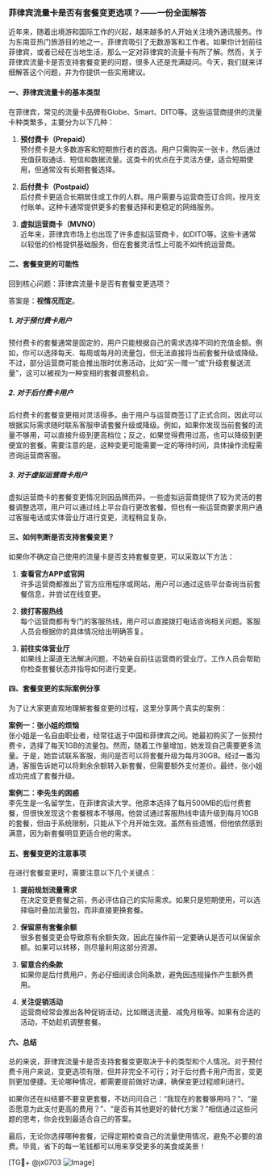 ### 菲律宾流量卡是否有套餐变更选项？——一份全面解答

近年来，随着出境游和国际工作的兴起，越来越多的人开始关注境外通讯服务。作为东南亚热门旅游目的地之一，菲律宾吸引了无数游客和工作者。如果你计划前往菲律宾，或者已经在当地生活，那么一定对菲律宾的流量卡有所了解。然而，关于菲律宾流量卡是否支持套餐变更的问题，很多人还是充满疑问。今天，我们就来详细解答这个问题，并为你提供一些实用建议。

#### 一、菲律宾流量卡的基本类型

在菲律宾，常见的流量卡品牌有Globe、Smart、DITO等。这些运营商提供的流量卡种类繁多，主要分为以下几种：

1. **预付费卡（Prepaid）**  
   预付费卡是大多数游客和短期旅行者的首选。用户只需购买一张卡，然后通过充值获取通话、短信和数据流量。这类卡的优点在于灵活方便，适合短期使用，但通常没有长期套餐选择。

2. **后付费卡（Postpaid）**  
   后付费卡更适合长期居住或工作的人群。用户需要与运营商签订合同，按月支付账单。这种卡通常提供更多的套餐选择和更稳定的网络服务。

3. **虚拟运营商卡（MVNO）**  
   近年来，菲律宾市场上也出现了许多虚拟运营商卡，如DITO等。这些卡通常以较低的价格提供基础服务，但在套餐灵活性上可能不如传统运营商。

#### 二、套餐变更的可能性

回到核心问题：菲律宾流量卡是否有套餐变更选项？

答案是：**视情况而定**。

##### 1. 对于预付费卡用户  
预付费卡的套餐通常是固定的，用户只能根据自己的需求选择不同的充值金额。例如，你可以选择每天、每周或每月的流量包，但无法直接将当前套餐升级或降级。不过，部分运营商可能会推出限时优惠活动，比如“买一赠一”或“升级套餐送流量”，这可以被视为一种变相的套餐调整机会。

##### 2. 对于后付费卡用户  
后付费卡的套餐变更相对灵活得多。由于用户与运营商签订了正式合同，因此可以根据实际需求随时联系客服申请套餐升级或降级。例如，如果你发现当前套餐的流量不够用，可以直接升级到更高档位；反之，如果觉得费用过高，也可以降级到更便宜的套餐。需要注意的是，这种变更可能需要一定的等待时间，具体操作流程需咨询运营商客服。

##### 3. 对于虚拟运营商卡用户  
虚拟运营商卡的套餐变更情况则因品牌而异。一些虚拟运营商提供了较为灵活的套餐调整选项，用户可以通过线上平台自行更改套餐。但也有一些运营商要求用户通过客服电话或实体营业厅进行变更，流程稍显复杂。

#### 三、如何判断是否支持套餐变更？

如果你不确定自己使用的流量卡是否支持套餐变更，可以采取以下方法：

1. **查看官方APP或官网**  
   许多运营商都推出了官方应用程序或网站，用户可以通过这些平台查询当前套餐信息，并尝试在线变更。

2. **拨打客服热线**  
   每个运营商都有专门的客服热线，用户可以直接拨打电话咨询相关问题。客服人员会根据你的具体情况给出明确答复。

3. **前往实体营业厅**  
   如果线上渠道无法解决问题，不妨亲自前往运营商的营业厅。工作人员会帮助你检查套餐状态并指导如何进行变更。

#### 四、套餐变更的实际案例分享

为了让大家更直观地理解套餐变更的过程，这里分享两个真实的案例：

**案例一：张小姐的烦恼**  
张小姐是一名自由职业者，经常往返于中国和菲律宾之间。她最初购买了一张预付费卡，选择了每天1GB的流量包。然而，随着工作量增加，她发现自己需要更多流量。于是，她尝试联系客服，询问是否可以将套餐升级为每月30GB。经过一番沟通，客服告诉她可以将剩余余额转入新套餐，但需要额外支付差价。最终，张小姐成功完成了套餐升级。

**案例二：李先生的困惑**  
李先生是一名留学生，在菲律宾读大学。他原本选择了每月500MB的后付费套餐，但很快发现这个套餐根本不够用。他尝试通过客服热线申请升级到每月10GB的套餐，但由于系统限制，只能从下个月开始生效。虽然有些遗憾，但他依然感到满意，因为新套餐明显更适合他的需求。

#### 五、套餐变更的注意事项

在进行套餐变更时，需要注意以下几个关键点：

1. **提前规划流量需求**  
   在决定变更套餐之前，务必评估自己的实际需求。如果只是短期使用，可以选择临时叠加流量包，而非直接更换套餐。

2. **保留原有套餐余额**  
   很多套餐变更会导致原有余额失效，因此在操作前一定要确认是否可以保留余额。如果可以转移，则尽量利用这部分资源。

3. **留意合约条款**  
   如果你是后付费用户，务必仔细阅读合同条款，避免因违规操作产生额外费用。

4. **关注促销活动**  
   运营商经常会推出各种促销活动，比如赠送流量、减免月租等。如果有合适的活动，不妨趁机调整套餐。

#### 六、总结

总的来说，菲律宾流量卡是否支持套餐变更取决于卡的类型和个人情况。对于预付费卡用户来说，变更选项有限，但并非完全不可行；对于后付费卡用户而言，变更则更加便捷。无论哪种情况，都需要提前做好功课，确保变更过程顺利进行。

如果你还在纠结要不要变更套餐，不妨问问自己：“我现在的套餐够用吗？”、“是否愿意为此支付更高的费用？”、“是否有其他更好的替代方案？”相信通过这些问题的思考，你会找到最适合自己的答案。

最后，无论你选择哪种套餐，记得定期检查自己的流量使用情况，避免不必要的浪费。毕竟，省下的每一笔钱都可以用来享受更多的美食或美景！

[TG💪+ @jx0703 ![Image](https://github.com/user-attachments/assets/dbca1d08-cadb-493c-b0ec-ad6f7a83f270)]